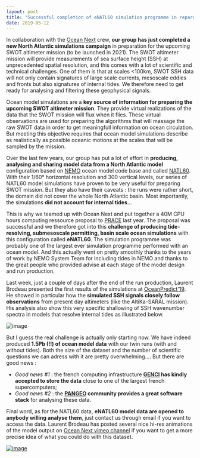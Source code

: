 ```yaml
---
layout: post
title: "Successful completion of eNATL60 simulation programme in reparation for SWOT altimeter mission."
date: 2019-05-12
---
```



In collaboration with the [Ocean Next](http://ocean-next.fr) crew, **our group has just completed a new North Atlantic simulations campaign** in preparation for the upcoming SWOT altimeter mission (to be launched in 2021). 
The SWOT altimeter mission will provide measurements of sea surface height (SSH) at unprecedented spatial resolution, and this comes with a lot of scientific and technical challenges. One of them is that at scales <100km, SWOT SSH data will not only contain signatures of large scale currents, mesoscale eddies and fronts but also signatures of internal tides. We therefore need to get ready for analysing and filtering these geophysical signals.   

Ocean model simulations are a **key source of information for preparing the upcoming SWOT altimeter mission**. They provide virtual realizations of the data that the SWOT mission will flux when it flies. These virtual observations are used for preparing the algorithms that will massage the raw SWOT data in order to get meaningfull information on ocean circulation. But meeting this objective requires that ocean model simulations describe as realistically as possible oceanic motions at the scales that will be sampled by the mission. 

Over the last few years, our group has put a lot of effort in **producing, analysing and sharing model data from a North Atlantic model** configuration based on [NEMO](https://www.nemo-ocean.eu/) ocean model code base and called [NATL60](https://meom-group.github.io/swot-natl60/). With their 1/60° horizontal resolution and 300 vertical levels, our series of NATL60 model simulations have proven to be very useful for preparing SWOT mission. But they also have their caveats : the runs were rather short, the domain did not cover the whole North Atlantic basin. Most importantly, the simulations **did not account for internal tides**...  

This is why we teamed up with Ocean Next and put together a 40M CPU hours computing ressource proposal to [PRACE](http://www.prace-ri.eu) last year. The proposal was successful and we therefore got into this **challenge of producing tide-resolving, submesoscale permitting, basin scale ocean simulations** with this configuration called **eNATL60**. The simulation programme was probably one of the largest ever simulation programme performed with an ocean model. And this actually went on pretty smoothly thanks to the years of work by NEMO System Team for including tides in NEMO and thanks to the great people who provided advise at each stage of the model design and run production.  

Last week, just a couple of days after the end of the run production, Laurent Brodeau presented the first results of the simulations at [OceanPredict'19](http://oceanpredict19.org/). He showed in particular how the **simulated SSH signals closely follow observations** from present day altimeters (like the AltiKa-SARAL mission). His analysis also show this very specific shallowing of SSH wavenumber spectra in models that resolve internal tides as illustrated below.    

![image]({{site.baseurl}}/img/image_com_PSD_SSH_Azores_season.png "eNATL60 comparison with AltiKa-SARAL altimeter data")

But I guess the real challenge is actually only starting now. We have indeed produced **1.5Pb (!!) of ocean model data** with our twin runs (with and without tides). Both the size of the dataset and the number of scientific questions we can adress with it are pretty overwhelming.... But there are good news : 

 - *Good news #1* :  the french computing infrastructure **[GENCI](http://www.genci.fr) has kindly accepted to store the data** close to one of the largest french supercomputers; 
 - *Good news #2* : the **[PANGEO](https://pangeo.io/) community provides a great software stack** for analysing these data.  


Final word, as for the NATL60 data, **eNATL60 model data are opened to anybody willing analyse them**, just contact us through email if you want to access the data. Laurent Brodeau has posted several nice hi-res animations of the model output on [Ocean Next vimeo channel](https://vimeo.com/oceannext) if you want to get a more precise idea of what you could do with this dataset.   

[![image]({{site.baseurl}}/img/vimeo-channel-oceannext.png "eNATL60 videos on vimeo")](https://vimeo.com/oceannext)







